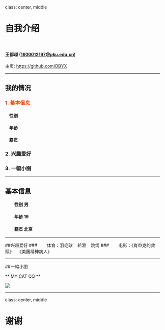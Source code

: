 class: center, middle

# 自我介绍

&nbsp;
&nbsp;

#### 王都越 (1600012197@pku.edu.cn)  

主页: https://github.com/DBYX

---

## 我的情况

### <font color="orangered">1. 基本信息</font>

#### &nbsp; &nbsp; 性别
#### &nbsp; &nbsp; 年龄
#### &nbsp; &nbsp; 籍贯

### 2. 兴趣爱好

### 3. 一幅小图

---

## 基本信息

#### &nbsp; &nbsp; &nbsp; &nbsp; &nbsp;性别 男  &nbsp; &nbsp; &nbsp; &nbsp;    
#### &nbsp; &nbsp; &nbsp; &nbsp; &nbsp;年龄 19  
#### &nbsp; &nbsp; &nbsp; &nbsp; &nbsp;籍贯 北京

---
##兴趣爱好 
###&nbsp;&nbsp;&nbsp;&nbsp;&nbsp;&nbsp;&nbsp;&nbsp;体育：羽毛球&nbsp;  &nbsp;&nbsp;轮滑&nbsp;&nbsp;&nbsp;  跳绳 
###&nbsp;&nbsp;&nbsp;&nbsp;&nbsp;&nbsp;&nbsp;&nbsp;电影：《肖申克的救赎》&nbsp;&nbsp;&nbsp;《美国精神病人》  
  
  
  
  
  
  
  
  
---
##一幅小图

** MY CAT QQ **

![](https://i.imgur.com/8Y07oco.jpg)


---

class: center, middle

# 谢谢
